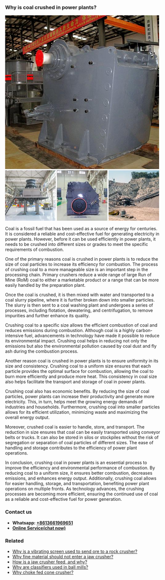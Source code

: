 <h3>Why is coal crushed in power plants?</h3><img src='1701671430.jpg' alt=''><p>Coal is a fossil fuel that has been used as a source of energy for centuries. It is considered a reliable and cost-effective fuel for generating electricity in power plants. However, before it can be used efficiently in power plants, it needs to be crushed into different sizes or grades to meet the specific requirements of combustion.</p><p>One of the primary reasons coal is crushed in power plants is to reduce the size of coal particles to increase its efficiency for combustion. The process of crushing coal to a more manageable size is an important step in the processing chain. Primary crushers reduce a wide range of large Run of Mine (RoM) coal to either a marketable product or a range that can be more easily handled by the preparation plant.</p><p>Once the coal is crushed, it is then mixed with water and transported to a coal slurry pipeline, where it is further broken down into smaller particles. The slurry is then sent to a coal washing plant and undergoes a series of processes, including flotation, dewatering, and centrifugation, to remove impurities and further enhance its quality.</p><p>Crushing coal to a specific size allows the efficient combustion of coal and reduces emissions during combustion. Although coal is a highly carbon-intensive fuel, advancements in technology have made it possible to reduce its environmental impact. Crushing coal helps in reducing not only the emissions but also the environmental pollution caused by coal dust and fly ash during the combustion process.</p><p>Another reason coal is crushed in power plants is to ensure uniformity in its size and consistency. Crushing coal to a uniform size ensures that each particle provides the optimal surface for combustion, allowing the coal to burn more efficiently and produce more heat. This consistency in coal size also helps facilitate the transport and storage of coal in power plants.</p><p>Crushing coal also has economic benefits. By reducing the size of coal particles, power plants can increase their productivity and generate more electricity. This, in turn, helps meet the growing energy demands of industries and households. Furthermore, crushing coal into smaller particles allows for its efficient utilization, minimizing waste and maximizing the overall energy output.</p><p>Moreover, crushed coal is easier to handle, store, and transport. The reduction in size ensures that coal can be easily transported using conveyor belts or trucks. It can also be stored in silos or stockpiles without the risk of segregation or separation of coal particles of different sizes. The ease of handling and storage contributes to the efficiency of power plant operations.</p><p>In conclusion, crushing coal in power plants is an essential process to improve the efficiency and environmental performance of combustion. By reducing coal to a uniform size, it ensures better combustion, decreases emissions, and enhances energy output. Additionally, crushing coal allows for easier handling, storage, and transportation, benefiting power plant operations on multiple fronts. As technology advances, the crushing processes are becoming more efficient, ensuring the continued use of coal as a reliable and cost-effective fuel for power generation.</p><h3>Contact us</h3><ul><li><strong>Whatsapp:&nbsp;<a href="https://wa.me/8613661969651">+8613661969651</a></strong></li><li><a href="https://swt.shibang-china.com/?git&amp;zhl&amp;Why-is-coal-crushed-in-power-plants"><strong>Online Service(chat now)</strong></a></li></ul><h3>Related</h3><ul><li><a href='Why-is-a-vibrating-screen-used-to-send-ore-to-a-rock-crusher.md'>Why is a vibrating screen used to send ore to a rock crusher?</a></li><li><a href='Why-fine-material-should-not-enter-a-jaw-crusher.md'>Why fine material should not enter a jaw crusher?</a></li><li><a href='How-is-a-jaw-crusher-feed-and-why.md'>How is a jaw crusher feed, and why?</a></li><li><a href='Why-are-classifiers-used-in-ball-mills.md'>Why are classifiers used in ball mills?</a></li><li><a href='Why-choke-fed-cone-crusher.md'>Why choke fed cone crusher?</a></li></ul>